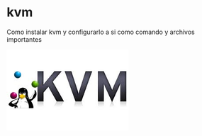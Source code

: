 # kvm

Como instalar kvm y configurarlo a si como comando y archivos importantes

![imagen_kvm](img/images.jpeg)
